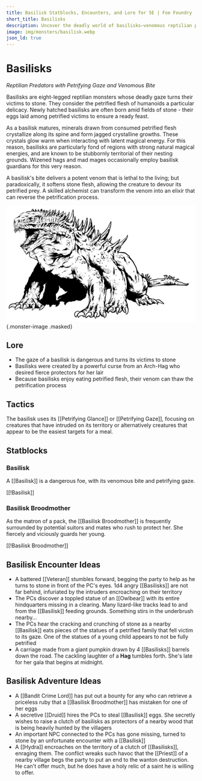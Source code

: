 ```yaml
---
title: Basilisk Statblocks, Encounters, and Lore for 5E | Foe Foundry
short_title: Basilisks
description: Uncover the deadly world of basilisks—venomous reptilian predators with a petrifying gaze. Includes rich lore, unique statblocks, encounter hooks, and adventure ideas to bring your next session to life.
image: img/monsters/basilisk.webp
json_ld: true
---
```


# Basilisks

*Reptilian Predators with Petrifying Gaze and Venomous Bite*

Basilisks are eight-legged reptilian monsters whose deadly gaze turns their victims to stone. They consider the petrified flesh of humanoids a particular delicacy. Newly hatched basilisks are often born amid fields of stone - their eggs laid among petrified victims to ensure a ready feast.

As a basilisk matures, minerals drawn from consumed petrified flesh crystallize along its spine and form jagged crystalline growths. These crystals glow warm when interacting with latent magical energy. For this reason, basilisks are particularly fond of regions with strong natural magical energies, and are known to be stubbornly territorial of their nesting grounds. Wizened hags and mad mages occasionally employ basilisk guardians for this very reason.  

A basilisk's bite delivers a potent venom that is lethal to the living; but paradoxically, it softens stone flesh, allowing the creature to devour its petrified prey. A skilled alchemist can transform the venom into an elixir that can reverse the petrification process. 

![Basilisk](../img/monsters/basilisk.webp){.monster-image .masked}

## Lore

- The gaze of a basilisk is dangerous and turns its victims to stone
- Basilisks were created by a powerful curse from an Arch-Hag who desired fierce protectors for her lair
- Because basilisks enjoy eating petrified flesh, their venom can thaw the petrification process

## Tactics

The basilisk uses its [[Petrifying Glance]] or [[Petrifying Gaze]], focusing on creatures that have intruded on its territory or alternatively creatures that appear to be the easiest targets for a meal.

## Statblocks

### Basilisk

A [[Basilisk]] is a dangerous foe, with its venomous bite and petrifying gaze.

[[!Basilisk]]

### Basilisk Broodmother

As the matron of a pack, the [[Basilisk Broodmother]] is frequently surrounded by potential suitors and mates who rush to protect her. She fiercely and viciously guards her young.

[[!Basilisk Broodmother]]

## Basilisk Encounter Ideas

- A battered [[Veteran]] stumbles forward, begging the party to help as he turns to stone in front of the PC's eyes. 1d4 angry [[Basilisks]] are not far behind, infuriated by the intruders encroaching on their territory
- The PCs discover a toppled statue of an [[Owlbear]] with its entire hindquarters missing in a clearing. Many lizard-like tracks lead to and from the [[Basilisk]] feeding grounds. Something stirs in the underbrush nearby...
- The PCs hear the cracking and crunching of stone as a nearby [[Basilisk]] eats pieces of the statues of a petrified family that fell victim to its gaze. One of the statues of a young child appears to not be fully petrified
- A carriage made from a giant pumpkin drawn by 4 [[Basilisks]] barrels down the road. The cackling laughter of a **Hag** tumbles forth. She's late for her gala that begins at midnight.

## Basilisk Adventure Ideas

- A [[Bandit Crime Lord]] has put out a bounty for any who can retrieve a priceless ruby that a [[Basilisk Broodmother]] has mistaken for one of her eggs
- A secretive [[Druid]] hires the PCs to steal [[Basilisk]] eggs. She secretly wishes to raise a clutch of basilisks as protectors of a nearby wood that is being heavily hunted by the villagers
- An important NPC connected to the PCs has gone missing, turned to stone by an unfortunate encounter with a [[Basilisk]]
- A [[Hydra]] encroaches on the territory of a clutch of [[Basilisks]], enraging them. The conflict wreaks such havoc that the [[Priest]] of a nearby village begs the party to put an end to the wanton destruction. He can't offer much, but he does have a holy relic of a saint he is willing to offer.